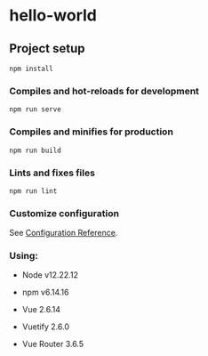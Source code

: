 # hello-world

## Project setup
```
npm install
```

### Compiles and hot-reloads for development
```
npm run serve
```

### Compiles and minifies for production
```
npm run build
```

### Lints and fixes files
```
npm run lint
```

### Customize configuration
See [Configuration Reference](https://cli.vuejs.org/config/).


### Using:
- Node v12.22.12 
- npm v6.14.16

- Vue 2.6.14
- Vuetify 2.6.0
- Vue Router 3.6.5

